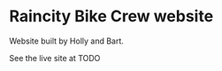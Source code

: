 Raincity Bike Crew website
==========================

Website built by Holly and Bart.

See the live site at TODO
